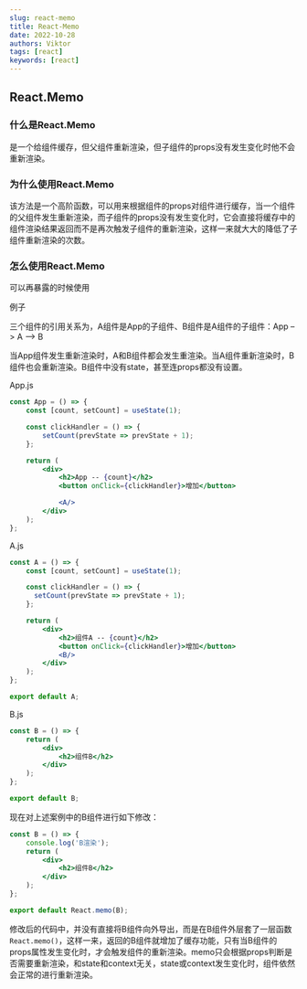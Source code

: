 ```yaml
---
slug: react-memo
title: React-Memo
date: 2022-10-28
authors: Viktor
tags: [react]
keywords: [react]
---
```

## React.Memo

### 什么是React.Memo

是一个给组件缓存，但父组件重新渲染，但子组件的props没有发生变化时他不会重新渲染。

### 为什么使用React.Memo

该方法是一个高阶函数，可以用来根据组件的props对组件进行缓存，当一个组件的父组件发生重新渲染，而子组件的props没有发生变化时，它会直接将缓存中的组件渲染结果返回而不是再次触发子组件的重新渲染，这样一来就大大的降低了子组件重新渲染的次数。

### 怎么使用React.Memo

可以再暴露的时候使用

例子

三个组件的引用关系为，A组件是App的子组件、B组件是A组件的子组件：App –> A –> B

当App组件发生重新渲染时，A和B组件都会发生重渲染。当A组件重新渲染时，B组件也会重新渲染。B组件中没有state，甚至连props都没有设置。

App.js

```jsx
const App = () => {
    const [count, setCount] = useState(1);

    const clickHandler = () => {
        setCount(prevState => prevState + 1);
    };

    return (
        <div>
            <h2>App -- {count}</h2>
            <button onClick={clickHandler}>增加</button>

            <A/>
        </div>
    );
};
```

A.js

```jsx
const A = () => {
    const [count, setCount] = useState(1);

    const clickHandler = () => {
      setCount(prevState => prevState + 1);
    };

    return (
        <div>
            <h2>组件A -- {count}</h2>
            <button onClick={clickHandler}>增加</button>
            <B/>
        </div>
    );
};

export default A;
```

B.js

```jsx
const B = () => {
    return (
        <div>
            <h2>组件B</h2>
        </div>
    );
};

export default B;
```

现在对上述案例中的B组件进行如下修改：

```jsx
const B = () => {
    console.log('B渲染');
    return (
        <div>
            <h2>组件B</h2>
        </div>
    );
};

export default React.memo(B);
```

修改后的代码中，并没有直接将B组件向外导出，而是在B组件外层套了一层函数`React.memo()`，这样一来，返回的B组件就增加了缓存功能，只有当B组件的props属性发生变化时，才会触发组件的重新渲染。memo只会根据props判断是否需要重新渲染，和state和context无关，state或context发生变化时，组件依然会正常的进行重新渲染。
